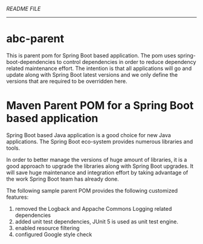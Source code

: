 _README FILE_

---

# abc-parent
This is parent pom for Spring Boot based application. The pom uses spring-boot-dependencies to control dependencies in
order to reduce dependency related maintenance effort. The intention is that all applications will go and update along
with Spring Boot latest versions and we only define the versions that are required to be overridden here.

# Maven Parent POM for a Spring Boot based application


Spring Boot based Java application is a good choice for new Java applications. The Spring Boot eco-system provides 
numerous libraries and tools.

In order to better manage the versions of huge amount of libraries, it is a good approach to upgrade the libraries along
with Spring Boot upgrades. It will save huge maintenance and integration effort by taking advantage of the work Spring
Boot team has already done.

The following sample parent POM provides the following customized features:

1. removed the Logback and Appache Commons Logging related dependencies
1. added unit test dependencies, JUnit 5 is used as unit test engine.
1. enabled resource filtering
1. configured Google style check

